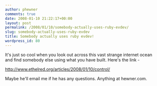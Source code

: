 ```yaml
---
author: phewner
comments: true
date: 2008-01-10 21:22:17+00:00
layout: post
permalink: /2008/01/10/somebody-actually-uses-ruby-evdev/
slug: somebody-actually-uses-ruby-evdev
title: Somebody actually uses ruby evdev!
wordpress_id: 80
---
```


It's just so cool when you look out across this vast strange internet ocean and find somebody else using what you have built.  Here's the link -

http://www.ethelred.org/articles/2008/01/10/control/

Maybe he'll email me if he has any questions.  Anything at hewner.com.
